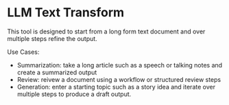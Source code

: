 # LLM Text Transform
This tool is designed to start from a long form text document and over multiple steps refine the output.

Use Cases:
- Summarization: take a long article such as a speech or talking notes and create a summarized output
- Review: reivew a document using a workflow or structured review steps
- Generation: enter a starting topic such as a story idea and iterate over multiple steps to produce a draft output.